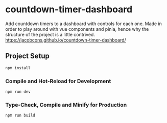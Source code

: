 # countdown-timer-dashboard
Add countdown timers to a dashboard with controls for each one. Made in order to play around with vue components and pinia, hence why the structure of the project is a little contrived.
https://jacobcons.github.io/countdown-timer-dashboard/

## Project Setup

```sh
npm install
```

### Compile and Hot-Reload for Development

```sh
npm run dev
```

### Type-Check, Compile and Minify for Production

```sh
npm run build
```

